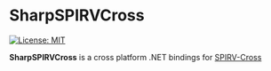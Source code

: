 # SharpSPIRVCross

[![License: MIT](https://img.shields.io/badge/License-MIT-yellow.svg)](https://github.com/amerkoleci/SharpSPIRVCross/blob/master/LICENSE)

**SharpSPIRVCross** is a cross platform .NET bindings for [SPIRV-Cross](https://github.com/KhronosGroup/SPIRV-Cross)